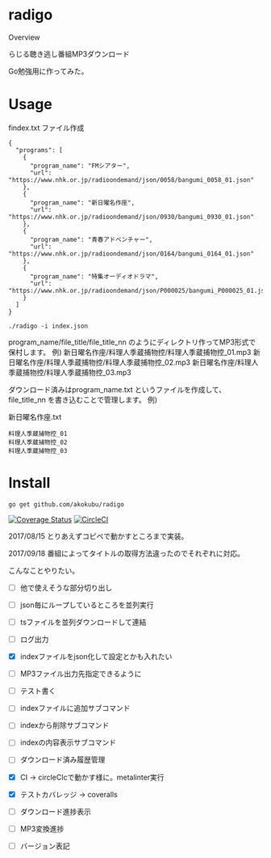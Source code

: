 radigo
====

Overview

らじる聴き逃し番組MP3ダウンロード

Go勉強用に作ってみた。

# Usage
findex.txt ファイル作成

```
{
  "programs": [
    {
      "program_name": "FMシアター",
      "url": "https://www.nhk.or.jp/radioondemand/json/0058/bangumi_0058_01.json"
    },
    {
      "program_name": "新日曜名作座",
      "url": "https://www.nhk.or.jp/radioondemand/json/0930/bangumi_0930_01.json"
    },
    {
      "program_name": "青春アドベンチャー",
      "url": "https://www.nhk.or.jp/radioondemand/json/0164/bangumi_0164_01.json"
    },
    {
      "program_name": "特集オーディオドラマ",
      "url": "https://www.nhk.or.jp/radioondemand/json/P000025/bangumi_P000025_01.json"
    }
  ]
}
```

```
./radigo -i index.json
```

program_name/file_title/file_title_nn のようにディレクトリ作ってMP3形式で保村します。
例)
新日曜名作座/料理人季蔵捕物控/料理人季蔵捕物控_01.mp3
新日曜名作座/料理人季蔵捕物控/料理人季蔵捕物控_02.mp3
新日曜名作座/料理人季蔵捕物控/料理人季蔵捕物控_03.mp3

ダウンロード済みはprogram_name.txt というファイルを作成して、file_title_nn を書き込むことで管理します。
例)

新日曜名作座.txt

```
料理人季蔵捕物控_01
料理人季蔵捕物控_02
料理人季蔵捕物控_03
```

# Install

```
go get github.com/akokubu/radigo
```

[![Coverage Status](https://coveralls.io/repos/github/akokubu/radigo/badge.svg?branch=feature%2Fceveralls)](https://coveralls.io/github/akokubu/radigo?branch=feature%2Fceveralls)
[![CircleCI](https://circleci.com/gh/akokubu/radigo/tree/develop.svg?style=svg)](https://circleci.com/gh/akokubu/radigo/tree/develop)

2017/08/15
とりあえずコピペで動かすところまで実装。

2017/09/18
番組によってタイトルの取得方法違ったのでそれぞれに対応。

こんなことやりたい。
- [ ] 他で使えそうな部分切り出し
- [ ] json毎にループしているところを並列実行
- [ ] tsファイルを並列ダウンロードして連結
- [ ] ログ出力
- [x] indexファイルをjson化して設定とかも入れたい
- [ ] MP3ファイル出力先指定できるように
- [ ] テスト書く
- [ ] indexファイルに追加サブコマンド
- [ ] indexから削除サブコマンド
- [ ] indexの内容表示サブコマンド
- [ ] ダウンロード済み履歴管理
- [x] CI -> circleCIcで動かす様に。metalinter実行
- [x] テストカバレッジ -> coveralls
- [ ] ダウンロード進捗表示
- [ ] MP3変換進捗
- [ ] バージョン表記

